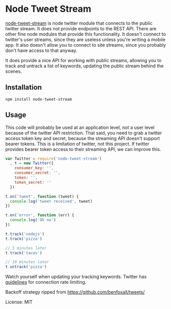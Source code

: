 Node Tweet Stream
===========================================

[node-tweet-stream](https://github.com/SpiderStrategies/node-tweet-stream) is node twitter module that connects to the public twitter stream. It does not provide endpoints to the REST API. There are other
fine node modules that provide this functionality. It doesn't connect to twitter's user streams, since they are useless unless you're writing a mobile app. It also doesn't allow you to connect to
site streams, since you probably don't have access to that anyway.

It does provide a nice API for working with public streams, allowing you to track and untrack a list of keywords, updating the public stream behind the scenes.

## Installation

`npm install node-tweet-stream`

## Usage

This code will probably be used at an application level, not a user level because of the twitter API restriction. That said, you need to grab a twitter access token key
and secret, because the streaming API doesn't support bearer tokens. This is a limitation of twitter, not this project. If twitter provides bearer token access to their
streaming API, we can improve this.

```js
var Twitter = require('node-tweet-stream')
  , t = new Twitter({
    consumer_key: '',
    consumer_secret: '',
    token: '',
    token_secret: ''
  })

t.on('tweet', function (tweet) {
  console.log('tweet received', tweet)
})

t.on('error', function (err) {
  console.log('Oh no')
})

t.track('nodejs')
t.track('pizza')

// 5 minutes later
t.track('tacos')

// 10 minutes later
t.untrack('pizza')
```

Watch yourself when updating your tracking keywords. Twitter has [guidelines](https://dev.twitter.com/docs/streaming-apis/connecting#Rate_limiting) for connection rate limiting.


Backoff strategy ripped from https://github.com/benfoxall/tweets/

License: MIT
